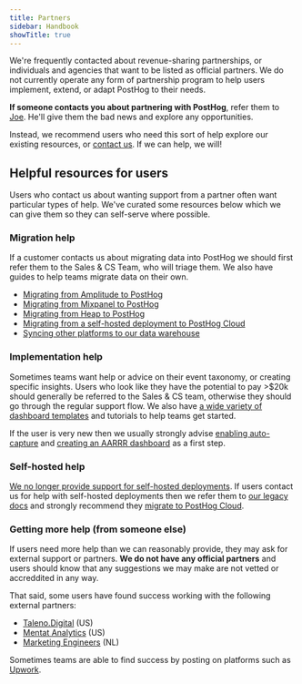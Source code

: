 ```yaml
---
title: Partners
sidebar: Handbook
showTitle: true
---
```


We're frequently contacted about revenue-sharing partnerships, or individuals and agencies that want to be listed as official partners. We do not currently operate any form of partnership program to help users implement, extend, or adapt PostHog to their needs.

**If someone contacts you about partnering with PostHog**, refer them to [Joe](https://posthog.com/community/profiles/29070). He'll give them the bad news and explore any opportunities.  

Instead, we recommend users who need this sort of help explore our existing resources, or [contact us](http://app.posthog.com/home#supportModal). If we can help, we will!

## Helpful resources for users
Users who contact us about wanting support from a partner often want particular types of help. We've curated some resources below which we can give them so they can self-serve where possible. 

### Migration help
If a customer contacts us about migrating data into PostHog we should first refer them to the Sales & CS Team, who will triage them. We also have guides to help teams migrate data on their own.

- [Migrating from Amplitude to PostHog](/docs/migrate/migrate-from-amplitude)
- [Migrating from Mixpanel to PostHog](/docs/migrate/mixpanel)
- [Migrating from Heap to PostHog](/docs/migrate/heap)
- [Migrating from a self-hosted deployment to PostHog Cloud](/docs/migrate/migrate-to-cloud#between-cloud-instances-eg-us-cloud-to-eu-cloud)
- [Syncing other platforms to our data warehouse](/docs/data-warehouse/setup)

### Implementation help
Sometimes teams want help or advice on their event taxonomy, or creating specific insights. Users who look like they have the potential to pay >$20k should generally be referred to the Sales & CS team, otherwise they should go through the regular support flow. We also have [a wide variety of dashboard templates](/templates) and tutorials to help teams get started.

If the user is very new then we usually strongly advise [enabling auto-capture](/docs/product-analytics/autocapture) and [creating an AARRR dashboard](/product-engineers/aarrr-pirate-funnel) as a first step. 

### Self-hosted help
[We no longer provide support for self-hosted deployments](/blog/sunsetting-helm-support-posthog). If users contact us for help with self-hosted deployments then we refer them to [our legacy docs](/docs/self-host) and strongly recommend they [migrate to PostHog Cloud]((/docs/migrate/migrate-to-cloud#between-cloud-instances-eg-us-cloud-to-eu-cloud)).

### Getting more help (from someone else)
If users need more help than we can reasonably provide, they may ask for external support or partners. **We do not have any official partners** and users should know that any suggestions we may make are not vetted or accreddited in any way. 

That said, some users have found success working with the following external partners:

- [Taleno.Digital](https://taleno.digital/) (US)
- [Mentat Analytics](https://www.mentatanalytics.co/) (US)
- [Marketing Engineers](https://marketingengineers.nl/) (NL)

Sometimes teams are able to find success by posting on platforms such as [Upwork](https://www.upwork.com/).